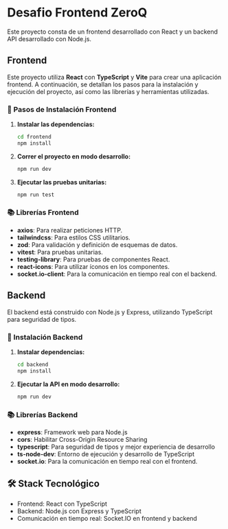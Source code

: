 # Desafio Frontend ZeroQ

Este proyecto consta de un frontend desarrollado con React y un backend API desarrollado con Node.js.

## Frontend

Este proyecto utiliza **React** con **TypeScript** y **Vite** para crear una aplicación frontend. A continuación, se detallan los pasos para la instalación y ejecución del proyecto, así como las librerías y herramientas utilizadas.

### 🚀 Pasos de Instalación Frontend

1. **Instalar las dependencias:**
    ```sh
    cd frontend
    npm install
    ```

2. **Correr el proyecto en modo desarrollo:**
    ```sh
    npm run dev
    ```

3. **Ejecutar las pruebas unitarias:**
    ```sh
    npm run test
    ```

### 📚 Librerías Frontend

- **axios**: Para realizar peticiones HTTP.
- **tailwindcss**: Para estilos CSS utilitarios.
- **zod**: Para validación y definición de esquemas de datos.
- **vitest**: Para pruebas unitarias.
- **testing-library**: Para pruebas de componentes React.
- **react-icons**: Para utilizar íconos en los componentes.
- **socket.io-client**: Para la comunicación en tiempo real con el backend.

## Backend

El backend está construido con Node.js y Express, utilizando TypeScript para seguridad de tipos.

### 🚀 Instalación Backend

1. **Instalar dependencias:**
    ```sh
    cd backend
    npm install
    ```

2. **Ejecutar la API en modo desarrollo:**
    ```sh
    npm run dev
    ```

### 📚 Librerías Backend

- **express**: Framework web para Node.js
- **cors**: Habilitar Cross-Origin Resource Sharing
- **typescript**: Para seguridad de tipos y mejor experiencia de desarrollo
- **ts-node-dev**: Entorno de ejecución y desarrollo de TypeScript
- **socket.io**: Para la comunicación en tiempo real con el frontend.

## 🛠️ Stack Tecnológico

- Frontend: React con TypeScript
- Backend: Node.js con Express y TypeScript
- Comunicación en tiempo real: Socket.IO en frontend y backend